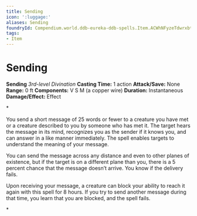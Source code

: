 ```yaml
---
title: Sending
icon: ':luggage:'
aliases: Sending
foundryId: Compendium.world.ddb-eureka-ddb-spells.Item.ACWhNFyzeTdwrxbt
tags:
- Item
---
```


# Sending

**Sending**
_3rd-level Divination_
**Casting Time:** 1 action
**Attack/Save:** None
**Range:** 0 ft
**Components:** V S M (a copper wire)
**Duration:** Instantaneous
**Damage/Effect:** Effect

*<p>You send a short message of 25 words or fewer to a creature you have met or a creature described to you by someone who has met it. The target hears the message in its mind, recognizes you as the sender if it knows you, and can answer in a like manner immediately. The spell enables targets to understand the meaning of your message.

You can send the message across any distance and even to other planes of existence, but if the target is on a different plane than you, there is a 5 percent chance that the message doesn’t arrive. You know if the delivery fails.

Upon receiving your message, a creature can block your ability to reach it again with this spell for 8 hours. If you try to send another message during that time, you learn that you are blocked, and the spell fails.</p>*